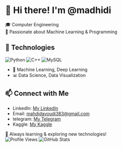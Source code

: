 
# 👋 Hi there! I'm @madhidi   

🎓 Computer Engineering   
🤖 Passionate about Machine Learning & Programming  

## 🔧 Technologies
![Python](https://img.shields.io/badge/Python-3776AB?style=for-the-badge&logo=python&logoColor=white)
![C++](https://img.shields.io/badge/C++-00599C?style=for-the-badge&logo=cplusplus&logoColor=white)
![MySQL](https://img.shields.io/badge/MySQL-005C84?style=for-the-badge&logo=mysql&logoColor=white)
- 🤖 Machine Learning, Deep Learning
- 📊 Data Science, Data Visualization  

## 📫 Connect with Me  
- LinkedIn: [My LinkedIn](in/mahdi383)
- Email:  mahdidavoudi383@gmail.com
- telegram: [My Telegram](https://t.me/mhd_dvd)
- Kaggle: [My Kaggle](https://www.kaggle.com/mahdidavoudi)

🚀 Always learning & exploring new technologies!  
![Profile Views](https://komarev.com/ghpvc/?username=your-username&color=red)
![GitHub Stats](https://github-readme-stats.vercel.app/api?username=madhidi&show_icons=true&theme=radical)


